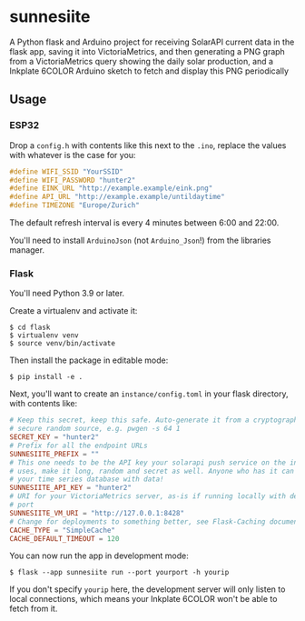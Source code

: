 # sunnesiite

A Python flask and Arduino project for receiving SolarAPI current data in the
flask app, saving it into VictoriaMetrics, and then generating a PNG graph
from a VictoriaMetrics query showing the daily solar production, and a
Inkplate 6COLOR Arduino sketch to fetch and display this PNG periodically


## Usage

### ESP32

Drop a `config.h` with contents like this next to the `.ino`, replace the
values with whatever is the case for you:

```C
#define WIFI_SSID "YourSSID"
#define WIFI_PASSWORD "hunter2"
#define EINK_URL "http://example.example/eink.png"
#define API_URL "http://example.example/untildaytime"
#define TIMEZONE "Europe/Zurich"
```

The default refresh interval is every 4 minutes between 6:00 and 22:00.

You'll need to install `ArduinoJson` (not `Arduino_Json`!) from the libraries
manager.


### Flask

You'll need Python 3.9 or later.

Create a virtualenv and activate it:

```
$ cd flask
$ virtualenv venv
$ source venv/bin/activate
```

Then install the package in editable mode:

```
$ pip install -e .
```

Next, you'll want to create an `instance/config.toml` in your flask directory,
with contents like:

```toml
# Keep this secret, keep this safe. Auto-generate it from a cryptographically
# secure random source, e.g. pwgen -s 64 1
SECRET_KEY = "hunter2"
# Prefix for all the endpoint URLs
SUNNESIITE_PREFIX = ""
# This one needs to be the API key your solarapi push service on the inverter
# uses, make it long, random and secret as well. Anyone who has it can fill
# your time series database with data!
SUNNESIITE_API_KEY = "hunter2"
# URI for your VictoriaMetrics server, as-is if running locally with default
# port
SUNNESIITE_VM_URI = "http://127.0.0.1:8428"
# Change for deployments to something better, see Flask-Caching documentation
CACHE_TYPE = "SimpleCache"
CACHE_DEFAULT_TIMEOUT = 120
```

You can now run the app in development mode:

```
$ flask --app sunnesiite run --port yourport -h yourip
```

If you don't specify `yourip` here, the development server will only listen to
local connections, which means your Inkplate 6COLOR won't be able to fetch from
it.
